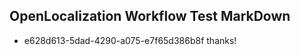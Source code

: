 ## OpenLocalization Workflow Test MarkDown
* e628d613-5dad-4290-a075-e7f65d386b8f thanks!

<!--HONumber=Jul16_HO3-->


